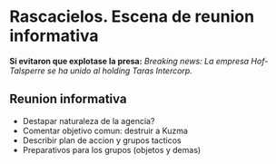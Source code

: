 # Rascacielos. Escena de reunion informativa

**Si evitaron que explotase la presa:** *Breaking news: La empresa Hof-Talsperre se ha unido al holding Taras Intercorp.*

## Reunion informativa

* Destapar naturaleza de la agencia?
* Comentar objetivo comun: destruir a Kuzma
* Describir plan de accion y grupos tacticos
* Preparativos para los grupos (objetos y demas)
